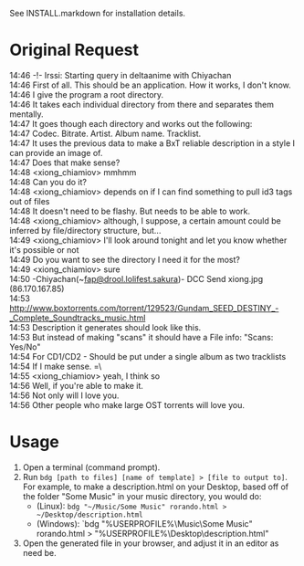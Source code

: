 See INSTALL.markdown for installation details.

Original Request
================

14:46 -!- Irssi: Starting query in deltaanime with Chiyachan  
14:46 <Chiyachan> First of all. This should be an application. How it works, I don't know.  
14:46 <Chiyachan> I give the program a root directory.  
14:46 <Chiyachan> It takes each individual directory from there and separates them mentally.  
14:47 <Chiyachan> It goes though each directory and works out the following:  
14:47 <Chiyachan> Codec. Bitrate. Artist. Album name. Tracklist.  
14:47 <Chiyachan> It uses the previous data to make a BxT reliable description in a style I can provide an image of.  
14:47 <Chiyachan> Does that make sense?  
14:48 <xiong_chiamiov> mmhmm  
14:48 <Chiyachan> Can you do it?  
14:48 <xiong_chiamiov> depends on if I can find something to pull id3 tags out of files  
14:48 <Chiyachan> It doesn't need to be flashy. But needs to be able to work.  
14:48 <xiong_chiamiov> although, I suppose, a certain amount could be inferred by file/directory structure, but...  
14:49 <xiong_chiamiov> I'll look around tonight and let you know whether it's possible or not  
14:49 <Chiyachan> Do you want to see the directory I need it for the most?  
14:49 <xiong_chiamiov> sure  
14:50 -Chiyachan(~fap@drool.lolifest.sakura)- DCC Send xiong.jpg (86.170.167.85)  
14:53 <Chiyachan> http://www.boxtorrents.com/torrent/129523/Gundam_SEED_DESTINY_-_Complete_Soundtracks_music.html  
14:53 <Chiyachan> Description it generates should look like this.  
14:53 <Chiyachan> But instead of making "scans" it should have a File info: "Scans: Yes/No"  
14:54 <Chiyachan> For CD1/CD2 - Should be put under a single album as two tracklists  
14:54 <Chiyachan> If I make sense. =\  
14:55 <xiong_chiamiov> yeah, I think so  
14:56 <Chiyachan> Well, if you're able to make it.  
14:56 <Chiyachan> Not only will I love you.  
14:56 <Chiyachan> Other people who make large OST torrents will love you.

Usage
=====

1. Open a terminal (command prompt).
2. Run `bdg [path to files] [name of template] > [file to output to]`.  For example, to make a description.html on your Desktop, based off of the folder "Some Music" in your music directory, you would do:
	* (Linux): `bdg "~/Music/Some Music" rorando.html > ~/Desktop/description.html`
	* (Windows): `bdg "%USERPROFILE%\Music\Some Music" rorando.html > "%USERPROFILE%\Desktop\description.html"
3. Open the generated file in your browser, and adjust it in an editor as need be.

